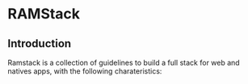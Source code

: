 # RAMStack
## Introduction
Ramstack is a collection of guidelines to build a full stack for web and natives apps, with the following charateristics:

<!--stackedit_data:
eyJoaXN0b3J5IjpbLTEwOTEwNTU1MDQsLTIwMDQzNDA1OSwtMT
g3NzU5NTI3NV19
-->